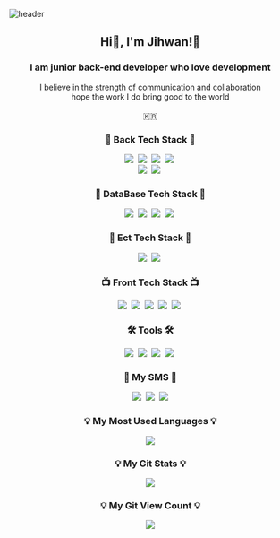 ![header](https://capsule-render.vercel.app/api?type=slice&color=auto&height=300&section=header&text=HelloWorld!%20🥳&fontSize=50&animation=twinkling)

<h2 align="center"> Hi👋, I'm Jihwan!🤗</h2>
<h3 align="center">I am junior back-end developer who love development</h3>
<p align="center">
  I believe in the strength of communication and collaboration<br/>
  hope the work I do bring good to the world<br/><br/>
  🇰🇷
</p>

<h3 align="center">🍳 Back Tech Stack 🍳</h3>
<p align="center">
  <img src="https://img.shields.io/badge/ES6-ffb13b?style=flat&logo=javascript&logoColor=white"/></a>&nbsp 
  <img src="https://img.shields.io/badge/TypeScript-005571?style=flat&logo=ts-node&logoColor=white"/></a>&nbsp
  <img src="https://img.shields.io/badge/NodeJS-11B48A?style=flat&logo=Node.js&logoColor=white"/></a>&nbsp
  <img src="https://img.shields.io/badge/Express-00599C?style=flat&logo=express&logoColor=white"/></a>&nbsp
  <br>
  <img src="https://img.shields.io/badge/Java-007396?style=flat&logo=Java&logoColor=white"/></a>&nbsp
  <img src="https://img.shields.io/badge/SpringBoot-6DB33F?style=flat&logo=Spring&logoColor=white"/></a>&nbsp
</p>
<h3 align="center">💽 DataBase Tech Stack 💽</h3>
<p align="center">
  <img src="https://img.shields.io/badge/MySql-E6B91E?style=flat&logo=MySql&logoColor=white"/></a>&nbsp
  <img src="https://img.shields.io/badge/Maria-00599C?style=flat&logo=mariadb&logoColor=white"/></a>&nbsp
  <img src="https://img.shields.io/badge/MongoDB-3766AB?style=flat&logo=mongodb&logoColor=white"/></a>&nbsp
  <img src="https://img.shields.io/badge/Sequelize-A8B9CC?style=flat&logo=Sequelize&logoColor=white"/></a>&nbsp 
</p>
  
<h3 align="center">📎 Ect Tech Stack 📎</h3>
<p align="center">
  <img src="https://img.shields.io/badge/Docker-DB3552?style=flat&logo=Docker&logoColor=white"/></a>&nbsp
  <img src="https://img.shields.io/badge/aws-333664?style=flat&logo=amazon-aws&logoColor=white"/></a>&nbsp
</p>

<h3 align="center">📺 Front Tech Stack 📺</h3>
<p align="center">
  <img src="https://img.shields.io/badge/css-1572B6?style=flat&logo=css3&logoColor=white"/></a>&nbsp
  <img src="https://img.shields.io/badge/ejs-00599C?style=fla&logo=AzurePipelines&logoColor=white"/></a>&nbsp
  <img src="https://img.shields.io/badge/HTML-00599C?style=flat&logo=html5&logoColor=white"/></a>&nbsp
  <img src="https://img.shields.io/badge/Flutter-ffb13b?style=flat&logo=Flutter&logoColor=white"/></a>&nbsp 
  <img src="https://img.shields.io/badge/React-005571?style=flat&logo=React&logoColor=white"/></a>&nbsp
</p>

<h3 align="center">🛠 Tools 🛠</h3>
<p align="center">
  <img src="https://img.shields.io/badge/Visual Studio Code-DB3552?style=flat-square&logo=visualstudiocode&logoColor=white"/></a>&nbsp
  <img src="https://img.shields.io/badge/Eclipse IDE-11B48A?style=flat&logo=EclipseIDE&logoColor=white"/></a>&nbsp
  <img src="https://img.shields.io/badge/Android Studio-00599C?style=flat&logo=AndroidStudio&logoColor=white"/></a>&nbsp
  <img src="https://img.shields.io/badge/GitHub-333664?style=flat&logo=GitHub&logoColor=white"/></a>&nbsp
</p>

<h3 align="center"> 🌈 My SMS 🌈 </h3>
<p align="center">
  <a href="https://velog.io/@easyhwan"><img src="https://img.shields.io/badge/Blog-11B48A?         style=flat&logo=Vimeo&logoColor=white&link=https://velog.io/@easyhwan"/></a>&nbsp
  <a href="https://www.instagram.com/easyhawn/"><img src="https://img.shields.io/badge/Instagram-E4405F?style=flat&logo=Instagram&logoColor=white&link=https://www.instagram.com/easyhawn/"/></a>&nbsp
  <a href="mailto:easyhwan97@gmail.com"><img src="https://img.shields.io/badge/Gmail-d14836?style=flat&logo=Gmail&logoColor=white&link=easyhwan97@gmail.com"/></a>
</p>
<h3 align="center">💡 My Most Used Languages 💡</h3>
<p align="center">
  <a href="https://github.com/Easy-Hwan">
    <img align="center" src="https://github-readme-stats.vercel.app/api/top-langs/?username=Easy-Hwan&layout=compact&show_icons=true&show_owner=ture&hide_title=true&theme=nord&hide=Objective%2DC,c,scss,shell,ruby" />
  </a>
</p>
<h3 align="center">💡 My Git Stats 💡</h3>
<p align="center">
  <a href="https://github.com/Easy-Hwan">
    <img align="center" src="https://github-readme-stats.vercel.app/api?username=Easy-Hwan&hide=contribs,prs&hide_title=true&show_icons=true&include_all_commits=true&theme=nord" />
  </a>
</p>
<h3 align="center">💡 My Git View Count 💡</h3>
<p align="center">
 <!-- Blog View Count -->
<!-- <a href="https://hits.seeyoufarm.com"><img src="https://hits.seeyoufarm.com/api/count/incr/badge.svg?url=https%3A%2F%2Fvelog.io%2F%40easyhwan&count_bg=%2357C2A0&title_bg=%230A8A5A&icon=bloglovin.svg&icon_color=%23FFFFFF&title=Blog&edge_flat=false"/></a> -->
<!-- Git View Count -->
<a href="https://hits.seeyoufarm.com"><img src="https://hits.seeyoufarm.com/api/count/incr/badge.svg?url=https%3A%2F%2Fgithub.com%2FEasy-Hwan&count_bg=%23747474&title_bg=%23393939&icon=git.svg&icon_color=%23FFFFFF&title=Git&edge_flat=false"/></a>
</p>
